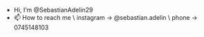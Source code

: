 - Hi, I’m @SebastianAdelin29
- 📫 How to reach me
  \\ instagram -> @sebastian.adelin
  \\ phone -> 0745148103
